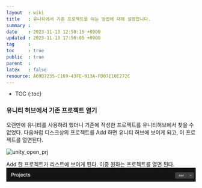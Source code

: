 ```yaml
---
layout  : wiki
title   : 유니티에서 기존 프로젝트를 여는 방법에 대해 설명합니다.
summary : 
date    : 2023-11-13 12:58:15 +0900
updated : 2023-11-13 17:56:05 +0900
tag     : 
toc     : true
public  : true
parent  : 
latex   : false
resource: A09B7235-C169-43FE-913A-FD07E10E272C
---
```

* TOC
{:toc}

### 유니티 허브에서 기존 프로젝트 열기
오랜만에 유니티를 사용하려 했더니 기존에 작성한 프로젝트를 유니티허브에서 찾을 수 없었다.
다음처럼 디스크상의 프로젝트를 Add 하면 유니티 허브에 보이게 되고, 이 프로젝트를 열면된다.

![unity_open_prj](../assets/img/unity_open_prj.png)


Add 한 프로젝트가 리스트에 보이게 된다. 이중 원하는 프로젝트를 열면 된다.
![unity_add_project](../assets/img/unity_add_project.png)
